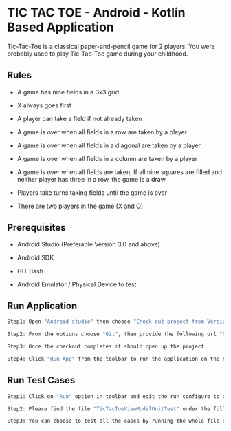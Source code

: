 # TIC TAC TOE - Android - Kotlin Based Application

Tic-Tac-Toe is a classical paper-and-pencil game for 2 players. You were probably used to play Tic-Tac-Toe game during your childhood.

## Rules

* A game has nine fields in a 3x3 grid

* X always goes first

* A player can take a field if not already taken

* A game is over when all fields in a row are taken by a player

* A game is over when all fields in a diagonal are taken by a player

* A game is over when all fields in a column are taken by a player

* A game is over when all fields are taken, If all nine squares are filled and neither player has three in a row, the game is a draw

* Players take turns taking fields until the game is over

* There are two players in the game (X and O)

## Prerequisites

* Android Studio (Preferable Version 3.0 and above)

* Android SDK

* GIT Bash

* Android Emulator / Physical Device to test


## Run Application
```sh
Step1: Open "Android studio" then choose "Check out project from Version control"

Step2: From the options choose "Git", then provide the following url "https://github.com/2019-DEV-165/TicTacToe.git" and tap on "Clone"

Step3: Once the checkout completes it should open up the project

Step4: Click "Run App" from the toolbar to run the application on the Physical device or Emulator
```
## Run Test Cases
```sh
Step1: Click on "Run" option in toolbar and edit the run configure to point testcases within the application

Step2: Please find the file "TicTacToeViewModelUnitTest" under the following path "app/src/test/java/com/katatictactoe"

Step3: You can choose to test all the cases by running the whole file or choose any particular test cases by opening it
```
